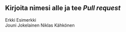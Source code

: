 ## Kirjoita nimesi alle ja tee *Pull request*
Erkki Esimerkki  
Jouni Jokelainen
Niklas Kähkönen  

